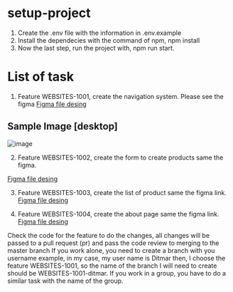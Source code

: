 # setup-project

1. Create the .env file with the information in .env.example
2. Install the dependecies with the command of npm, npm install
3. Now the last step, run the project with, npm run start.

# List of task

1. Feature WEBSITES-1001, create the navigation system. Please see the figma
   [Figma file desing](https://www.figma.com/file/kO8cve5xeJN6YHvywIUb6u/Untitled?node-id=0%3A1)

## Sample Image [desktop]

![image](https://user-images.githubusercontent.com/87057752/173487974-654e7436-4d96-4d9e-928a-c6cb5a33a540.png)

2. Feature WEBSITES-1002, create the form to create products same the figma.

[Figma file desing](https://www.figma.com/file/kO8cve5xeJN6YHvywIUb6u/Untitled?node-id=0%3A1)

3. Feature WEBSITES-1003, create the list of product same the figma link.
   [Figma file desing](https://www.figma.com/file/kO8cve5xeJN6YHvywIUb6u/Untitled?node-id=0%3A1)

4. Feature WEBSITES-1004, create the about page same the figma link.
   [Figma file desing](https://www.figma.com/file/kO8cve5xeJN6YHvywIUb6u/Untitled?node-id=0%3A1)

Check the code for the feature to do the changes, all changes will be passed to a pull request (pr) and pass the code review to merging to the master branch
If you work alone, you need to create a branch with you username example, in my case, my user name is Ditmar
then, I choose the feature WEBSITES-1001, so the name of the branch I will need to create should be WEBSITES-1001-ditmar.
If you work in a group, you have to do a similar task with the name of the group.
